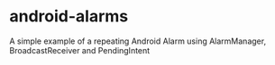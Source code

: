 android-alarms
==============

A simple example of a repeating Android Alarm using AlarmManager, BroadcastReceiver and PendingIntent
